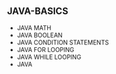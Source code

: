 ## JAVA-BASICS
* JAVA MATH
* JAVA BOOLEAN
* JAVA CONDITION STATEMENTS
* JAVA FOR LOOPING
* JAVA WHILE LOOPING
* JAVA
  
